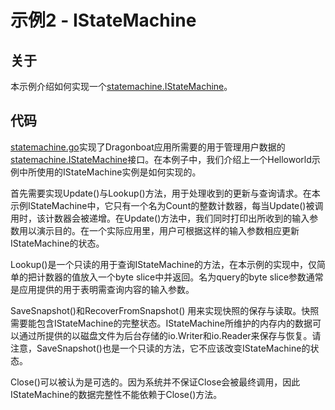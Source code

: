 # 示例2 - IStateMachine #

## 关于 ##
本示例介绍如何实现一个[statemachine.IStateMachine](https://godoc.org/github.com/lni/dragonboat/statemachine#IStateMachine)。

## 代码 ##
[statemachine.go](statemachine.go)实现了Dragonboat应用所需要的用于管理用户数据的[statemachine.IStateMachine](https://godoc.org/github.com/lni/dragonboat/statemachine#IStateMachine)接口。在本例子中，我们介绍上一个Helloworld示例中所使用的IStateMachine实例是如何实现的。

首先需要实现Update()与Lookup()方法，用于处理收到的更新与查询请求。在本示例IStateMachine中，它只有一个名为Count的整数计数器，每当Update()被调用时，该计数器会被递增。在Update()方法中，我们同时打印出所收到的输入参数用以演示目的。在一个实际应用里，用户可根据这样的输入参数相应更新IStateMachine的状态。

Lookup()是一个只读的用于查询IStateMachine的方法，在本示例的实现中，仅简单的把计数器的值放入一个byte slice中并返回。名为query的byte slice参数通常是应用提供的用于表明需查询内容的输入参数。

SaveSnapshot()和RecoverFromSnapshot() 用来实现快照的保存与读取。快照需要能包含IStateMachine的完整状态。IStateMachine所维护的内存内的数据可以通过所提供的以磁盘文件为后台存储的io.Writer和io.Reader来保存与恢复。请注意，SaveSnapshot()也是一个只读的方法，它不应该改变IStateMachine的状态。

Close()可以被认为是可选的。因为系统并不保证Close会被最终调用，因此IStateMachine的数据完整性不能依赖于Close()方法。
